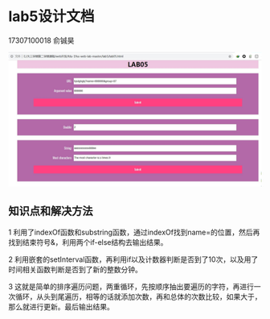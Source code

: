 # lab5设计文档

17307100018  俞铖昊

![](https://github.com/KOBEuzi/KOBEuzi-SOFT130002_lab/blob/master/lab5/images/%E7%BD%91%E9%A1%B5%E6%88%AA%E5%9B%BE.JPG)

## 知识点和解决方法

1   利用了indexOf函数和substring函数，通过indexOf找到name=的位置，然后再找到结束符号&，利用两个if-else结构去输出结果。

2 利用嵌套的setInterval函数，再利用if以及计数器判断是否到了10次，以及用了时间相关函数判断是否到了新的整数分钟。

3 这就是简单的排序遍历问题，两重循环，先按顺序抽出要遍历的字符，再进行一次循环，从头到尾遍历，相等的话就添加次数，再和总体的次数比较，如果大于，那么就进行更新。最后输出结果。

